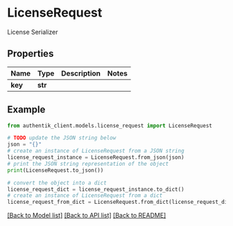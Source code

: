 # LicenseRequest

License Serializer

## Properties

Name | Type | Description | Notes
------------ | ------------- | ------------- | -------------
**key** | **str** |  | 

## Example

```python
from authentik_client.models.license_request import LicenseRequest

# TODO update the JSON string below
json = "{}"
# create an instance of LicenseRequest from a JSON string
license_request_instance = LicenseRequest.from_json(json)
# print the JSON string representation of the object
print(LicenseRequest.to_json())

# convert the object into a dict
license_request_dict = license_request_instance.to_dict()
# create an instance of LicenseRequest from a dict
license_request_from_dict = LicenseRequest.from_dict(license_request_dict)
```
[[Back to Model list]](../README.md#documentation-for-models) [[Back to API list]](../README.md#documentation-for-api-endpoints) [[Back to README]](../README.md)



